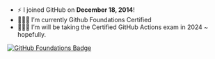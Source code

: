 - ⚡ I joined GitHub on **December 18, 2014**! 
- 👩🏻‍💻 I’m currently Github Foundations Certified
- 🏃🏻‍♀️ I’m will be taking the Certified GitHub Actions exam in 2024 ~ hopefully.

[![GitHub Foundations Badge](https://christie.technology/assets/img/credly-github-foundations.png)](https://www.credly.com/badges/ed0a46c0-d3e3-43a1-aa29-9ce3441f21d5)  





<!--START_SECTION:badges-->
<!--END_SECTION:badges-->

<!--
https://christie.technology/assets/img/credly-github-foundations.png

**christie304/christie304** is a ✨ _special_ ✨ repository because its `README.md` (this file) appears on your GitHub profile.

Here are some ideas to get you started:

- 🔭 I’m currently working on ...
- 🌱 I’m currently learning ...
- 👯 I’m looking to collaborate on ...
- 🤔 I’m looking for help with ...
- 💬 Ask me about ...
- 📫 How to reach me: ...
- 😄 Pronouns: ...
- ⚡ Fun fact: ...
-->
